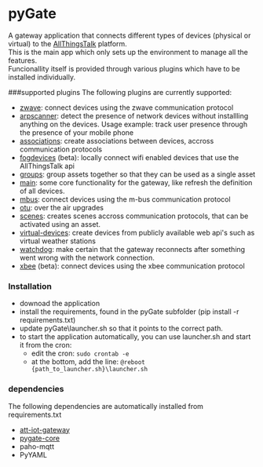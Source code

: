 pyGate
======
A gateway application that connects different types of devices (physical or virtual) to the [AllThingsTalk](https://maker.smartliving.io/) platform.   
This is the main app which only sets up the environment to manage all the features.  
Funcionallity itself is provided through various plugins which have to be installed individually.

###supported plugins
The following plugins are currently supported: 

- [zwave](https://github.com/allthingstalk/pygate-zwave): connect devices using the zwave communication protocol
- [arpscanner](https://github.com/allthingstalk/pygate-arpscanner): detect the presence of network devices without installling anything on the devices. Usage example: track user presence through the presence of your mobile phone
- [associations](https://github.com/allthingstalk/pygate-associations): create associations between devices, accross communication protocols
- [fogdevices](https://github.com/allthingstalk/pygate-fogdevices) (beta): locally connect wifi enabled devices that use the AllThingsTalk api
- [groups](https://github.com/allthingstalk/pygate-groups): group assets together so that they can be used as a single asset
- [main](https://github.com/allthingstalk/pygate-main): some core functionality for the gateway, like refresh the definition of all devices.
- [mbus](https://github.com/allthingstalk/pygate-mbus): connect devices using the m-bus communication protocol
- [otu](https://github.com/allthingstalk/pygate-otu): over the air upgrades
- [scenes](https://github.com/allthingstalk/pygate-scenes): creates scenes accross communication protocols, that can be activated using an asset.
- [virtual-devices](https://github.com/allthingstalk/pygate-virtual-devices): create devices from publicly available web api's such as virtual weather stations
- [watchdog](https://github.com/allthingstalk/pygate-watchdog): make certain that the gateway reconnects after something went wrong with the network connection.
- [xbee](https://github.com/allthingstalk/pygate-xbee) (beta): connect devices using the xbee communication protocol



### Installation
- downoad the application
- install the requirements, found in the pyGate subfolder (pip install -r requirements.txt)
- update pyGate\launcher.sh so that it points to the correct path.
- to start the application automatically, you can use launcher.sh and start it from the cron:
	- edit the cron: `sudo crontab -e`
	- at the bottom, add the line: `@reboot {path_to_launcher.sh}\launcher.sh` 

### dependencies
The following dependencies are automatically installed from requirements.txt 

- [att-iot-gateway](https://github.com/allthingstalk/rpi-python-gateway-client)
- [pygate-core](https://github.com/allthingstalk/pygate-core)
- paho-mqtt
- PyYAML




